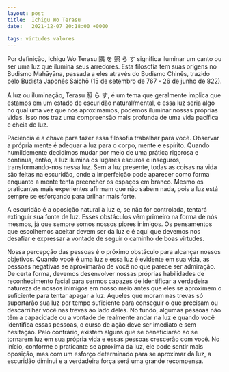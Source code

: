 ```yaml
---
layout: post
title:  Ichigu Wo Terasu
date:   2021-12-07 20:18:00 +0000

tags: virtudes valores
---
```


Por definição, Ichigu Wo Terasu 隅 を 照 ら す significa iluminar um canto ou ser uma luz que ilumina seus arredores. Esta filosofia tem suas origens no Budismo Mahāyāna, passada a eles através do Budismo Chinês, trazido pelo Budista Japonês Saichō (15 de setembro de 767 - 26 de junho de 822).

A luz ou iluminação, Terasu 照 ら す, é um tema que geralmente implica que estamos em um estado de escuridão natural/mental, e essa luz seria algo no qual uma vez que nos aproximamos, podemos iluminar nossas próprias vidas. Isso nos traz uma compreensão mais profunda de uma vida pacífica e cheia de luz.

Paciência é a chave para fazer essa filosofia trabalhar para você. Observar a própria mente é adequar a luz para o corpo, mente e espírito. Quando humildemente decidimos mudar por meio de uma prática rigorosa e contínua, então, a luz ilumina os lugares escuros e inseguros, transformando-nos nessa luz. Sem a luz presente, todas as coisas na vida são feitas na escuridão, onde a imperfeição pode aparecer como forma enquanto a mente tenta preencher os espaços em branco. Mesmo os praticantes mais experientes afirmam que não sabem nada, pois a luz está sempre se esforçando para brilhar mais forte.

A escuridão é a oposição natural à luz e, se não for controlada, tentará extinguir sua fonte de luz. Esses obstáculos vêm primeiro na forma de nós mesmos, já que sempre somos nossos piores inimigos. Os pensamentos que escolhemos aceitar devem ser da luz e é aqui que devemos nos desafiar e expressar a vontade de seguir o caminho de boas virtudes. 

Nossa percepção das pessoas é o próximo obstáculo para alcançar nossos objetivos. Quando você é uma luz e essa luz é evidente em sua vida, as pessoas negativas se aproximarão de você no que parece ser admiração. De certa forma, devemos desenvolver nossas próprias habilidades de reconhecimento facial para sermos capazes de identificar a verdadeira natureza de nossos inimigos em nosso meio antes que eles se aproximem o suficiente para tentar apagar a luz. Aqueles que moram nas trevas só suportarão sua luz por tempo suficiente para conseguir o que precisam ou descarrilhar você nas trevas ao lado deles. No fundo, algumas pessoas não têm a capacidade ou a vontade de realmente andar na luz e quando você identifica essas pessoas, o curso de ação deve ser imediato e sem hesitação. Pelo contrário, existem alguns que se beneficiarão ao se tornarem luz em sua própria vida e essas pessoas crescerão com você. No início, conforme o praticante se aproxima da luz, ele pode sentir mais oposição, mas com um esforço determinado para se aproximar da luz, a escuridão diminui e a verdadeira força será uma grande recompensa.